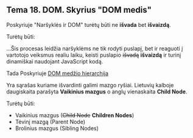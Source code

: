 ## Tema 18. DOM. Skyrius "DOM medis"

Poskyriuje "Naršyklės ir DOM" turėtų būti ne **išvada** bet **išvaizdą**.

Turėtų būti:

...Šis procesas leidžia naršyklėms ne tik rodyti puslapį, bet ir reaguoti į vartotojo veiksmus realiu laiku, keisti puslapio ~~išvadą~~ **išvaizdą** ir turinį dinamiškai naudojant JavaScript kodą.

Tada Poskyriuje [DOM medžio hierarchija](https://codeacademy.online/dashboard/modules/js2/2ubneM38T2D7PZHNscis/131235892#DOM-med%C5%BEio-hierarchija) 

Yra sąrašas kuriame išvardinti galimi mazgo ryšiai. Lietuvių kalboje daugiskaita parašyta **Vaikinius mazgus** o anglų vienaskaita **Child Node**. 

Turėtų būti:

- Vaikinius mazgus (~~Child Node~~ **Children Nodes**)
- Tėvinį mazgą (Parent Node)
- Brolinius mazgus (Sibling Nodes)